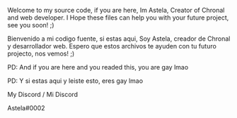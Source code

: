 Welcome to my source code, if you are here, Im Astela, Creator of Chronal and web developer. I Hope these files can help you with your future project, see you soon! ;)

Bienvenido a mi codigo fuente, si estas aqui, Soy Astela, creador de Chronal y desarrollador web. Espero que estos archivos te ayuden con tu futuro projecto, nos vemos! ;)

PD: And if you are here and you readed this, you are gay lmao

PD: Y si estas aqui y leiste esto, eres gay lmao

My Discord / Mi Discord

Astela#0002
